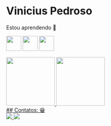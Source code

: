 # Vinicius Pedroso

Estou aprendendo 🧐

<img src="https://cdn.jsdelivr.net/gh/devicons/devicon@latest/icons/java/java-original-wordmark.svg" width="40" height="40" /> <img src="https://cdn.jsdelivr.net/gh/devicons/devicon@latest/icons/javascript/javascript-original.svg" width="40" height="40" /> <img src="https://cdn.jsdelivr.net/gh/devicons/devicon@latest/icons/python/python-original-wordmark.svg" width="40" height="40" />                     
<div> 
<a href="https://github.com/Draxyzz"> 
<img loading="lazy" height="130em" src="https://github-readme-stats.vercel.app/api/top-langs/?username=Draxyzz&layout=compact&langs_count=7&theme=dracula"/> 
<img loading="lazy" height="130em" src="https://github-readme-stats.vercel.app/api?username=Draxyzz&show_icons=true&theme=dracula&include_all_commits=true&count_private=true"/> </div>  
    ## Contatos: 😁  

<div> <a href = "viniciussilvapedroso@gmail.com"><img loading="lazy" src="https://img.shields.io/badge/Gmail-D14836?style=for-the-badge&logo=gmail&logoColor=white" target="_"blank"</a>
<a href="https://www.linkedin.com/in/https://https://www.linkedin.com/in/vinícius-pedroso-29aab02b8//" target="_blank"><img loading="lazy" src="https://img.shields.io/badge/-LinkedIn-%230077B5?style=for-the-badge&logo=linkedin&logoColor=white" target="_blank"></a> 
</div>
